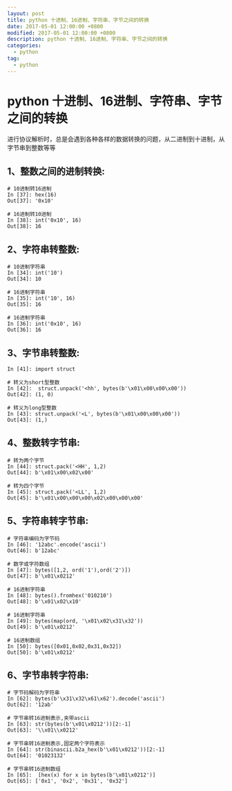 ```yaml
---
layout: post
title: python 十进制、16进制、字符串、字节之间的转换
date: 2017-05-01 12:00:00 +0800
modified: 2017-05-01 12:00:00 +0800
description: python 十进制、16进制、字符串、字节之间的转换
categories:
  - python
tag:
  - python
---
```


# python 十进制、16进制、字符串、字节之间的转换

进行协议解析时，总是会遇到各种各样的数据转换的问题，从二进制到十进制，从字节串到整数等等

## 1、整数之间的进制转换:

```
# 10进制转16进制
In [37]: hex(16)
Out[37]: '0x10'

# 16进制转10进制
In [38]: int('0x10', 16) 
Out[38]: 16
```




## 2、字符串转整数:

```
# 10进制字符串
In [34]: int('10') 
Out[34]: 10

# 16进制字符串
In [35]: int('10', 16)
Out[35]: 16

# 16进制字符串
In [36]: int('0x10', 16)
Out[36]: 16
```



## 3、字节串转整数:

```
In [41]: import struct  

# 转义为short型整数
In [42]:  struct.unpack('<hh', bytes(b'\x01\x00\x00\x00')) 
Out[42]: (1, 0)

# 转义为long型整数
In [43]: struct.unpack('<L', bytes(b'\x01\x00\x00\x00'))
Out[43]: (1,)
```

  

## 4、整数转字节串:

```
# 转为两个字节
In [44]: struct.pack('<HH', 1,2)
Out[44]: b'\x01\x00\x02\x00'

# 转为四个字节
In [45]: struct.pack('<LL', 1,2)
Out[45]: b'\x01\x00\x00\x00\x02\x00\x00\x00'
```



## 5、字符串转字节串:

```
# 字符串编码为字节码
In [46]: '12abc'.encode('ascii')
Out[46]: b'12abc'

# 数字或字符数组
In [47]: bytes([1,2, ord('1'),ord('2')]) 
Out[47]: b'\x01\x0212'

# 16进制字符串
In [48]: bytes().fromhex('010210') 
Out[48]: b'\x01\x02\x10'

# 16进制字符串
In [49]: bytes(map(ord, '\x01\x02\x31\x32'))
Out[49]: b'\x01\x0212'

# 16进制数组
In [50]: bytes([0x01,0x02,0x31,0x32])
Out[50]: b'\x01\x0212'
```



## 6、字节串转字符串:

```
# 字节码解码为字符串
In [62]: bytes(b'\x31\x32\x61\x62').decode('ascii') 
Out[62]: '12ab'

# 字节串转16进制表示,夹带ascii
In [63]: str(bytes(b'\x01\x0212'))[2:-1] 
Out[63]: '\\x01\\x0212'

# 字节串转16进制表示,固定两个字符表示
In [64]: str(binascii.b2a_hex(b'\x01\x0212'))[2:-1] 
Out[64]: '01023132'

# 字节串转16进制数组
In [65]:  [hex(x) for x in bytes(b'\x01\x0212')] 
Out[65]: ['0x1', '0x2', '0x31', '0x32']
```



